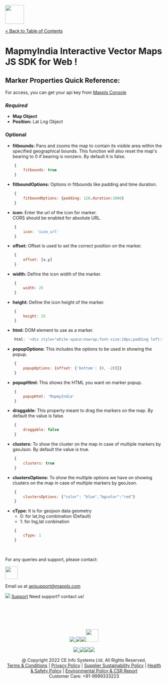[<img src="https://about.mappls.com/images/mappls-b-logo.svg" height="60"/> </p>](https://www.mapmyindia.com/api)
[< Back to Table of Contents](../../README.md)
# MapmyIndia Interactive Vector Maps JS SDK for Web !

## Marker Properties Quick Reference:

For access, you can get your api key from [Mappls Console](https://auth.mappls.com/console)


### *Required*

- **Map Object**
- **Position:** Lat Lng Object

### Optional

- **fitbounds:** Pans and zooms the map to contain its visible area within the specified geographical bounds. This function will also reset the map's bearing to 0 if bearing is nonzero. By default it is false.

```js
    {
        fitbounds: true
    }
```

- **fitboundOptions:** Options in fitbounds like padding and time duration.

```js
    {
        fitboundOptions: {padding: 120,duration:1000}
    }
```

- **icon:** Enter the url of the icon for marker.<br> CORS should be enabled for absolute URL.

```js
    {
        icon: 'icon_url'
    }
```

- **offset:** Offset is used to set the correct position on the marker.

```js
    {
        offset: [x,y]
    }
```

- **width:** Define the icon width of the marker.

```js
    {
        width: 25
    }
```

- **height:** Define the icon height of the marker.

```js
    {
        height: 25
    }
```

- **html:** DOM element to use as a marker.

```js
    html: '<div style="white-space:nowrap;font-size:10px;padding left:15px;color:#fff">Hello World</div>'
```

- **popupOptions:** This includes the options to be used in showing the popup.

```js
    {
        popupOptions: {offset: {'bottom': [0, -20]}}
    }
```

- **popupHtml:** This shows the HTML you want on marker popup.

```js
    {
        popupHtml: 'MapmyIndia'
    }
```

- **draggable:** This property meant to drag the markers on the map. By default the value is false.

```js
    {
        draggable: false
    }
```

- **clusters:** To show the cluster on the map in case of multiple markers by geoJson. By default the value is true.

```js
    {
        clusters: true
    }
```

- **clustersOptions:** To show the multiple options we have on showing clusters on the map in case of multiple markers by geoJson.

```js
    {
        clustersOptions: {"color": "blue","bgcolor":"red"}
    }
```

- **cType:** It is for geojson data geometry<br>
    - 0: for lat,lng combination (Default)<br>
    - 1: for lng,lat conbination

```js
    {
        cType: 1
    }
```


<br>

For any queries and support, please contact: 

[<img src="https://about.mappls.com/images/mappls-logo.svg" height="40"/> </p>](https://about.mappls.com/api/)
Email us at [apisupport@mappls.com](mailto:apisupport@mappls.com)


![](https://www.mapmyindia.com/api/img/icons/support.png)
[Support](https://about.mappls.com/contact/)
Need support? contact us!

<br></br>
<br></br>

[<p align="center"> <img src="https://www.mapmyindia.com/api/img/icons/stack-overflow.png"/> ](https://stackoverflow.com/questions/tagged/mappls-api)[![](https://www.mapmyindia.com/api/img/icons/blog.png)](https://about.mappls.com/blog/)[![](https://www.mapmyindia.com/api/img/icons/gethub.png)](https://github.com/Mappls-api)[<img src="https://mmi-api-team.s3.ap-south-1.amazonaws.com/API-Team/npm-logo.one-third%5B1%5D.png" height="40"/> </p>](https://www.npmjs.com/org/mapmyindia) 



[<p align="center"> <img src="https://www.mapmyindia.com/june-newsletter/icon4.png"/> ](https://www.facebook.com/Mapplsofficial)[![](https://www.mapmyindia.com/june-newsletter/icon2.png)](https://twitter.com/mappls)[![](https://www.mapmyindia.com/newsletter/2017/aug/llinkedin.png)](https://www.linkedin.com/company/mappls/)[![](https://www.mapmyindia.com/june-newsletter/icon3.png)](https://www.youtube.com/channel/UCAWvWsh-dZLLeUU7_J9HiOA)




<div align="center">@ Copyright 2022 CE Info Systems Ltd. All Rights Reserved.</div>

<div align="center"> <a href="https://about.mappls.com/api/terms-&-conditions">Terms & Conditions</a> | <a href="https://about.mappls.com/about/privacy-policy">Privacy Policy</a> | <a href="https://about.mappls.com/pdf/mapmyIndia-sustainability-policy-healt-labour-rules-supplir-sustainability.pdf">Supplier Sustainability Policy</a> | <a href="https://about.mappls.com/pdf/Health-Safety-Management.pdf">Health & Safety Policy</a> | <a href="https://about.mappls.com/pdf/Environment-Sustainability-Policy-CSR-Report.pdf">Environmental Policy & CSR Report</a>

<div align="center">Customer Care: +91-9999333223</div>
